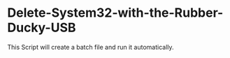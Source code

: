 # Delete-System32-with-the-Rubber-Ducky-USB
This Script will create a batch file and run it automatically. 
